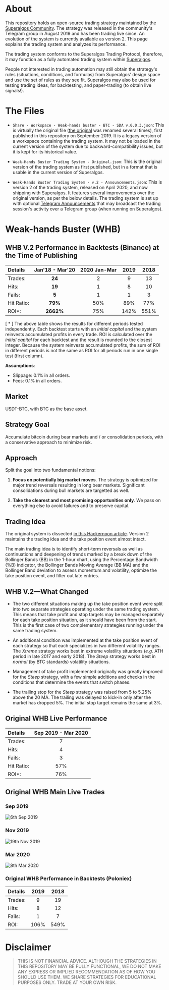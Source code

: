 # About
This repository holds an open-source trading strategy maintained by the [Superalgos Community](https://t.me/superalgoscommunity). The strategy was released in the community's Telegram group in August 2019 and has been trading live since. An evolution of the system is currently available as version 2. This page explains the trading system and analyzes its performance.

The trading system conforms to the Superalgos Trading Protocol, therefore, it may function as a fully automated trading system within [Superalgos](https://superalgos.org). 

People not interested in trading automation may still obtain the strategy's rules (situations, conditions, and formulas) from Superalgos' design space and use the set of rules as they see fit. Superalgos may also be used for testing trading ideas, for backtesting, and paper-trading (to obtain live signals!).

# The Files

* ```Share - Workspace - Weak-hands buster - BTC - SDA v.0.0.3.json```: This is virtually the original file ([the original](https://github.com/Superalgos/Strategy-BTC-WeakHandsBuster/blob/8f1879adb9be491fa28f34b58344d5223f4cdf3e/Share%20-%20Workspace%20-%20Weak-hands%20buster%20-%20BTC%20-%201hr.json) was renamed several times), first published in this repository on September 2019. It is a legacy version of a workspace containing the trading system. It may not be loaded in the current version of the system due to backward-compatibility issues, but it is kept for its historical value.

* ```Weak-Hands Buster Trading System - Original.json```: This is the original version of the trading system as first published, but in a format that is usable in the current version of Superalgos.

* ```Weak-Hands Buster Trading System - v.2 - Announcements.json```: This is version 2 of the trading system, released on April 2020, and now shipping with Superalgos. It features several improvements over the original version, as per the below details. The trading system is set up with optional [Telegram Announcements](https://docs.superalgos.org/suite-telegram-announcements.html) that may broadcast the trading session's activity over a Telegram group (when running on Superalgos).


# Weak-hands Buster (WHB)

## WHB V.2 Performance in Backtests (Binance) at the Time of Publishing

| Details | Jan'18 - Mar'20 | 2020 Jan-Mar | 2019 | 2018 | 
| :--- | :---: | :---: | :---: | :---: |
| Trades: | **24** | 2 | 9 | 13 |
| Hits: | **19** | 1 | 8 | 10 |
| Fails: | **5** | 1 | 1 | 3 |
|Hit Ratio: | **79%** | 50% | 89% | 77% |
| ROI*: | **2662%** | 75% | 142% | 551% |

[ * ] The above table shows the results for different periods tested independently. Each backtest starts with an *initial capital* and the system reinvests accumulated profits in every trade. ROI is calculated over the *initial capital* for each backtest and the result is rounded to the closest integer. Because the system reinvests accumulated profits, the sum of ROI in different periods is not the same as ROI for all periods run in one single test (first column).

**Assumptions**:

* Slippage: 0.1% in all orders.
* Fees: 0.1% in all orders.

## Market

USDT-BTC, with BTC as the base asset.

## Strategy Goal

Accumulate bitcoin during bear markets and / or consolidation periods, with a conservative approach to minimize risk.

## Approach

Split the goal into two fundamental notions:

1. **Focus on potentially big market moves**. The strategy is optimized for major trend reversals resulting in long bear markets. Significant consolidations during bull markets are targetted as well.

2. **Take the clearest and most promising opportunities only**. We pass on everything else to avoid failures and to preserve capital.

## Trading Idea

The original system is dissected [in this Hackernoon article](https://hackernoon.com/how-to-increase-your-bitcoin-holdings-in-a-bear-market-part-1-kjwp2gwu). Version 2 maintains the trading idea and the take position event almost intact. 

The main trading idea is to identify short-term reversals as well as continuations and deepening of trends marked by a break down of the Bollinger Bands (BB) in the 1-hour chart, using the Percentage Bandwidth (%B) indicator, the Bollinger Bands Moving Average (BB MA) and the Bollinger Band deviation to assess momentum and volatility, optimize the take position event, and filter out late entries.

## WHB V.2&mdash;What Changed

* The two different situations making up the take position event were split into two separate strategies operating under the same trading system. This means that take profit and stop targets may be managed separately for each take position situation, as it should have been from the start. This is the first case of two complementary strategies running under the same trading system.

* An additional condition was implemented at the take position event of each strategy so that each specializes in two different volatility ranges. The *Xtreme* strategy works best in extreme volatility situations (*e.g.* ATH period in late 2017 and early 2018). The *Steep* strategy works best in *normal* (by BTC standards) volatility situations.

* Management of take profit implemented originally was greatly improved for the *Steep* strategy, with a few simple additions and checks in the conditions that determine the events that switch phases.

* The trailing stop for the *Steep* strategy was raised from 5 to 5.25% above the 20 MA. The trailing was delayed to kick-in only after the market has dropped 5%. The initial stop target remains the same at 3%.

## Original WHB Live Performance

| Details | Sep 2019 - Mar 2020 |
| :--- | :---: |
| Trades: | 7 |
| Hits: | 4 |
| Fails: | 3 |
| Hit Ratio: | 57% |
| ROI*: | 76% |

## Original WHB Main Live Trades

### Sep 2019

![6th Sep  2019](https://user-images.githubusercontent.com/13994516/79866577-43febb00-83dd-11ea-851a-398db2c4a60c.PNG)

### Nov 2019

![19th Nov  2019](https://user-images.githubusercontent.com/13994516/79866595-4d882300-83dd-11ea-9608-b57a342690e3.PNG)

### Mar 2020

![8th Mar  2020](https://user-images.githubusercontent.com/13994516/79866599-4eb95000-83dd-11ea-9c51-66ffd99b41bd.PNG)

### Original WHB Performance in Backtests (Poloniex)

| Details | 2019 | 2018 |
| :--- | :---: | :---: |
| Trades: | 9 | 19 |
| Hits: | 8 | 12 |
| Fails: | 1 | 7 |
| ROI: | 106% | 549% |

# Disclaimer

> THIS IS NOT FINANCIAL ADVICE. ALTHOUGH THE STRATEGIES IN THIS REPOSITORY MAY BE FULLY FUNCTIONAL, WE DO NOT MAKE ANY EXPRESS OR IMPLIED RECOMMENDATION AS OF HOW YOU SHOULD USE THEM. WE SHARE STRATEGIES FOR EDUCATIONAL PURPOSES ONLY. TRADE AT YOUR OWN RISK.

